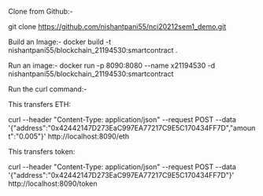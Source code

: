 Clone from Github:-

git clone https://github.com/nishantpani55/nci20212sem1_demo.git

Build an Image:-
docker build -t nishantpani55/blockchain_21194530:smartcontract .

Run an image:-
docker run -p 8090:8080 --name x21194530 -d nishantpani55/blockchain_21194530:smartcontract

Run the curl command:-

This transfers ETH:

curl --header "Content-Type: application/json" --request POST --data '{"address":"0x42442147D273EaC997EA77217C9E5C170434FF7D","amount":"0.005"}' http://localhost:8090/eth

This transfers token:

curl --header "Content-Type: application/json" --request POST --data '{"address":"0x42442147D273EaC997EA77217C9E5C170434FF7D"}' http://localhost:8090/token
